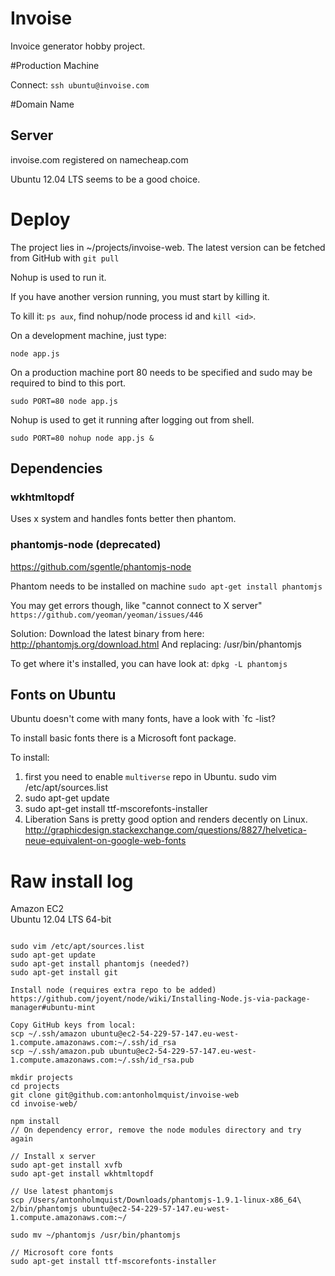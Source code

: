 # Invoise

Invoice generator hobby project.

#Production Machine

Connect: `ssh ubuntu@invoise.com`

#Domain Name


## Server 

invoise.com registered on namecheap.com

Ubuntu 12.04 LTS seems to be a good choice.

# Deploy

The project lies in ~/projects/invoise-web.
The latest version can be fetched from GitHub with `git pull`

Nohup is used to run it.

If you have another version running, you must start by killing it.  

To kill it: `ps aux`, find nohup/node process id and `kill <id>`.  


On a development machine, just type:

`node app.js`

On a production machine port 80 needs to be specified and sudo may be required to bind to this port.

`sudo PORT=80 node app.js`

Nohup is used to get it running after logging out from shell. 

`sudo PORT=80 nohup node app.js &`



## Dependencies

### wkhtmltopdf

Uses x system and handles fonts better then phantom.

### phantomjs-node (deprecated)
https://github.com/sgentle/phantomjs-node

Phantom needs to be installed on machine
`sudo apt-get install phantomjs`

You may get errors though, like "cannot connect to X server"
`https://github.com/yeoman/yeoman/issues/446`

Solution: Download the latest binary from here:
http://phantomjs.org/download.html
And replacing: /usr/bin/phantomjs

To get where it's installed, you can have look at: `dpkg -L phantomjs`

## Fonts on Ubuntu

Ubuntu doesn't come with many fonts, have a look with `fc -list?

To install basic fonts there is a Microsoft font package.

To install:
1. first you need to enable `multiverse` repo in Ubuntu. sudo vim /etc/apt/sources.list
2. sudo apt-get update
3. sudo apt-get install ttf-mscorefonts-installer
4. Liberation Sans is pretty good option and renders decently on Linux.
http://graphicdesign.stackexchange.com/questions/8827/helvetica-neue-equivalent-on-google-web-fonts

# Raw install log
Amazon EC2  
Ubuntu 12.04 LTS 64-bit

```

sudo vim /etc/apt/sources.list
sudo apt-get update
sudo apt-get install phantomjs (needed?)
sudo apt-get install git

Install node (requires extra repo to be added)
https://github.com/joyent/node/wiki/Installing-Node.js-via-package-manager#ubuntu-mint

Copy GitHub keys from local:
scp ~/.ssh/amazon ubuntu@ec2-54-229-57-147.eu-west-1.compute.amazonaws.com:~/.ssh/id_rsa
scp ~/.ssh/amazon.pub ubuntu@ec2-54-229-57-147.eu-west-1.compute.amazonaws.com:~/.ssh/id_rsa.pub

mkdir projects
cd projects
git clone git@github.com:antonholmquist/invoise-web
cd invoise-web/

npm install
// On dependency error, remove the node modules directory and try again

// Install x server 
sudo apt-get install xvfb
sudo apt-get install wkhtmltopdf

// Use latest phantomjs
scp /Users/antonholmquist/Downloads/phantomjs-1.9.1-linux-x86_64\ 2/bin/phantomjs ubuntu@ec2-54-229-57-147.eu-west-1.compute.amazonaws.com:~/

sudo mv ~/phantomjs /usr/bin/phantomjs

// Microsoft core fonts
sudo apt-get install ttf-mscorefonts-installer
```







